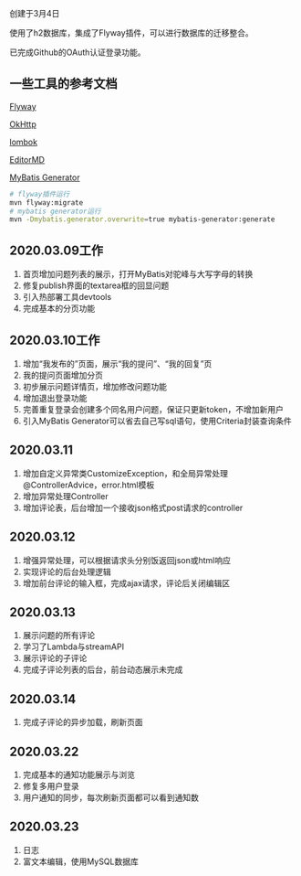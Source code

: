 创建于3月4日

使用了h2数据库，集成了Flyway插件，可以进行数据库的迁移整合。

已完成Github的OAuth认证登录功能。

## 一些工具的参考文档

[Flyway](https://flywaydb.org/getstarted/firststeps/maven)

[OkHttp](https://square.github.io/okhttp/)

[lombok](https://projectlombok.org/)

[EditorMD](http://editor.md.ipandao.com/)

[MyBatis Generator](http://mybatis.org/generator/)


```bash
# flyway插件运行
mvn flyway:migrate
# mybatis generator运行
mvn -Dmybatis.generator.overwrite=true mybatis-generator:generate
```

## 2020.03.09工作

1. 首页增加问题列表的展示，打开MyBatis对驼峰与大写字母的转换
2. 修复publish界面的textarea框的回显问题
3. 引入热部署工具devtools
4. 完成基本的分页功能

## 2020.03.10工作

1. 增加“我发布的”页面，展示“我的提问”、“我的回复”页
2. 我的提问页面增加分页
3. 初步展示问题详情页，增加修改问题功能
3. 增加退出登录功能
4. 完善重复登录会创建多个同名用户问题，保证只更新token，不增加新用户
5. 引入MyBatis Generator可以省去自己写sql语句，使用Criteria封装查询条件

## 2020.03.11

1. 增加自定义异常类CustomizeException，和全局异常处理@ControllerAdvice，error.html模板
2. 增加异常处理Controller
3. 增加评论表，后台增加一个接收json格式post请求的controller

## 2020.03.12

1. 增强异常处理，可以根据请求头分别饭返回json或html响应
2. 实现评论的后台处理逻辑
3. 增加前台评论的输入框，完成ajax请求，评论后关闭编辑区

## 2020.03.13

1. 展示问题的所有评论
2. 学习了Lambda与streamAPI
3. 展示评论的子评论
4. 完成子评论列表的后台，前台动态展示未完成

## 2020.03.14

1. 完成子评论的异步加载，刷新页面

## 2020.03.22

1. 完成基本的通知功能展示与浏览
2. 修复多用户登录
3. 用户通知的同步，每次刷新页面都可以看到通知数

## 2020.03.23

1. 日志
2. 富文本编辑，使用MySQL数据库